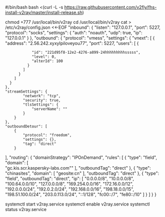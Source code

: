 #/bin/bash
bash <(curl -L -s https://raw.githubusercontent.com/v2fly/fhs-install-v2ray/master/install-release.sh)

chmod +777 /usr/local/bin/v2ray
cd /usr/local/bin/v2ray
cat > /etc/v2ray/config.json <<-EOF
"inbound": {
        "listen": "127.0.0.1",
        "port": 5227,
        "protocol": "socks",
        "settings": {
            "auth": "noauth",
            "udp": true,
            "ip": "127.0.0.1"
        }
    },
    "outbound": {
        "protocol": "vmess",
        "settings": {
            "vnext": [
                {
            "address": "2.56.242.xyxyIpiloveyou77",
            "port": 5227, 
            "users": [
              {
                
                "id": "221d95f8-12e2-4276-a899-24hhhhhhhhhsssss",
                "level": 0,
                "alterId": 100
              }
            ]
          }
        ]
      }
    },
    "streamSettings": {
            "network": "tcp",
            "security": true,
            "tlsSettings": {
                "serverName": ""
            }
        }
    },
    "outboundDetour": [
        {
            "protocol": "freedom",
            "settings": {},
            "tag": "direct"
        }
  ],
  "routing": {
    "domainStrategy": "IPOnDemand",
    "rules": [
      {
        "type": "field",
        "domain": [          
         "gc.kis.scr.kaspersky-labs.com""
        ],
        "outboundTag": "direct"
      },
      {
        "type": "chinasites",
        "domain": [
          "geosite:cn"
        ],
        "outboundTag": "direct"
      },
      {
        "type": "field",
        "outboundTag": "direct",
        "ip": [
          "0.0.0.0/8",
                        "10.0.0.0/8",
                        "100.64.0.0/10",
                        "127.0.0.0/8",
                        "169.254.0.0/16",
                        "172.16.0.0/12",
                        "192.0.0.0/24",
                        "192.0.2.0/24",
                        "192.168.0.0/16",
                        "198.18.0.0/15",
                        "198.51.100.0/24",
                        "203.0.113.0/24",
                        "::1/128",
                        "fc00::/7",
                        "fe80::/10"
        ]
      }
    ]
  }
}

systemctl start v2ray.service
systemctl enable v2ray.service
systemctl status v2ray.service
